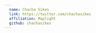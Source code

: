 ```yaml
---
  name: Chacha Sikes
  link: https://twitter.com/chachasikes
  affiliation: Maplight
  github: chachasikes
---
```

